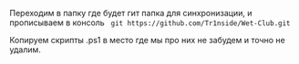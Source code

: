 Переходим в папку где будет гит папка для синхронизации, и прописываем в консоль ``` git https://github.com/Tr1nside/Wet-Club.git```

Копируем скрипты .ps1 в место где мы про них не забудем и точно не удалим.

